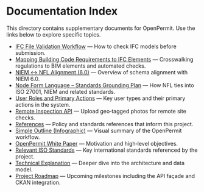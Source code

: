 # Documentation Index

This directory contains supplementary documents for OpenPermit. Use the links below to explore specific topics.

- [IFC File Validation Workflow](ifc_approval.md) — How to check IFC models before submission.
- [Mapping Building Code Requirements to IFC Elements](legal_standards_mapping.md) — Crosswalking regulations to BIM elements and automated checks.
- [NIEM ↔ NFL Alignment (6.0)](niem-alignment-6.0.md) — Overview of schema alignment with NIEM 6.0.
- [Node Form Language – Standards Grounding Plan](nfl-standards-plan.md) — How NFL ties into ISO 27001, NIEM and related standards.
- [User Roles and Primary Actions](ui_roles.md) — Key user types and their primary actions in the system.
- [Remote Inspection API](remote_inspections.md) — Upload geo‑tagged photos for remote site checks.
- [References](references.md) — Policy and standards references that inform this project.
- [Simple Outline (Infographic)](outline_infographic.html) — Visual summary of the OpenPermit workflow.
- [OpenPermit White Paper](white_paper.md) — Motivation and high‑level objectives.
- [Relevant ISO Standards](iso_standard.md) — Key international standards referenced by the project.
- [Technical Explanation](technical_explanation.md) — Deeper dive into the architecture and data model.
- [Project Roadmap](roadmap.md) — Upcoming milestones including the API façade and CKAN integration.
